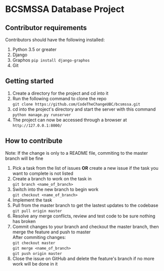 # BCSMSSA Database Project

## Contributor requirements 
Contributors should have the following installed:  
1. Python 3.5 or greater  
2. Django   
3. Graphos ``pip install django-graphos``
4. Git

## Getting started
1. Create a directory for the project and cd into it
2. Run the following command to clone the repo  
``git clone https://github.com/CodeTheChangeUBC/bcsmssa.git``
3. cd into the project's directory and start the server with this command  
``python manage.py runserver``  
4. The project can now be accessed through a browser at  
``http://127.0.0.1:8000/``

## How to contribute
Note: If the change is only to a README file, commiting to the master branch will be fine  

1. Pick a task from the list of issues **OR** create a new issue if the task you want to complete is not listed 
2. Create a branch to work on the task in  
``git branch <name_of_branch>``
3. Switch into the new branch to begin work  
``git checkout <name_of_branch>``  
4. Implement the task
5. Pull from the master branch to get the lastest updates to the codebase  
``git pull origin master``
6. Resolve any merge conflicts, review and test code to be sure nothing has broken
8. Commit changes to your branch and checkout the master branch, then merge the feature and push to master  
After commiting changes:  
``git checkout master``  
``git merge <name_of_branch>``  
``git push origin master``
8. Close the issue on GitHub and delete the feature's branch if no more work will be done in it

